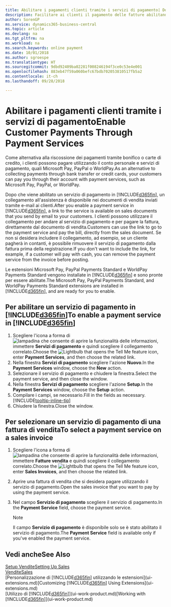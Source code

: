 ```yaml
---
title: Abilitare i pagamenti clienti tramite i servizi di pagamento| Documenti Microsoft
description: Facilitare ai clienti il pagamento delle fatture abilitando i servizi di pagamento.
author: SorenGP
ms.service: dynamics365-business-central
ms.topic: article
ms.devlang: na
ms.tgt_pltfrm: na
ms.workload: na
ms.search.keywords: online payment
ms.date: 10/01/2018
ms.author: sgroespe
ms.translationtype: HT
ms.sourcegitcommit: 9dbd92409ba02281f008246194f3ce0c53e4e001
ms.openlocfilehash: 883eb47f59a060befc67bdb702053810517fb5a2
ms.contentlocale: it-ch
ms.lasthandoff: 09/28/2018

---
```

# <a name="enable-customer-payments-through-payment-services"></a><span data-ttu-id="d5406-103">Abilitare i pagamenti clienti tramite i servizi di pagamento</span><span class="sxs-lookup"><span data-stu-id="d5406-103">Enable Customer Payments Through Payment Services</span></span>
<span data-ttu-id="d5406-104">Come alternativa alla riscossione dei pagamenti tramite bonifico o carte di credito, i clienti possono pagare utilizzando il conto personale e servizi di pagamento, quali Microsoft Pay, PayPal o WorldPay.</span><span class="sxs-lookup"><span data-stu-id="d5406-104">As an alternative to collecting payments through bank transfer or credit cards, your customers can pay you through their account with payment services, such as Microsoft Pay, PayPal, or WorldPay.</span></span>  

<span data-ttu-id="d5406-105">Dopo che viene abilitato un servizio di pagamento in [!INCLUDE[d365fin](includes/d365fin_md.md)], un collegamento all'assistenza è disponibile nei documenti di vendita inviati tramite e-mail ai clienti.</span><span class="sxs-lookup"><span data-stu-id="d5406-105">After you enable a payment service in [!INCLUDE[d365fin](includes/d365fin_md.md)], a link to the service is available on sales documents that you send by email to your customers.</span></span> <span data-ttu-id="d5406-106">I clienti possono utilizzare il collegamento per andare al servizio di pagamento e per pagare la fattura, direttamente dal documento di vendita.</span><span class="sxs-lookup"><span data-stu-id="d5406-106">Customers can use the link to go to the payment service and pay the bill, directly from the sales document.</span></span> <span data-ttu-id="d5406-107">Se non si desidera includere il collegamento, ad esempio, se un cliente pagherà in contanti, è possibile rimuovere il servizio di pagamento dalla fattura prima della registrazione.</span><span class="sxs-lookup"><span data-stu-id="d5406-107">If you don't want to include the link, for example, if a customer will pay with cash, you can remove the payment service from the invoice before posting.</span></span>  

<span data-ttu-id="d5406-108">Le estensioni Microsoft Pay, PayPal Payments Standard e WorldPay Payments Standard vengono installate in [!INCLUDE[d365fin](includes/d365fin_md.md)] e sono pronte per essere abilitate.</span><span class="sxs-lookup"><span data-stu-id="d5406-108">The Microsoft Pay, PayPal Payments Standard, and WorldPay Payments Standard extensions are installed in [!INCLUDE[d365fin](includes/d365fin_md.md)], and are ready for you to enable.</span></span>  

## <a name="to-enable-a-payment-service-in-included365finincludesd365finmdmd"></a><span data-ttu-id="d5406-109">Per abilitare un servizio di pagamento in [!INCLUDE[d365fin](includes/d365fin_md.md)]</span><span class="sxs-lookup"><span data-stu-id="d5406-109">To enable a payment service in [!INCLUDE[d365fin](includes/d365fin_md.md)]</span></span>
1. <span data-ttu-id="d5406-110">Scegliere l'icona a forma di ![lampadina che consente di aprire la funzionalità delle informazioni](media/ui-search/search_small.png "Informazioni sull'operazione che si desidera eseguire"), immettere **Servizi di pagamento** e quindi scegliere il collegamento correlato.</span><span class="sxs-lookup"><span data-stu-id="d5406-110">Choose the ![Lightbulb that opens the Tell Me feature](media/ui-search/search_small.png "Tell me what you want to do") icon, enter **Payment Services**, and then choose the related link.</span></span>  
2. <span data-ttu-id="d5406-111">Nella finestra **Servizi di pagamento** scegliere l'azione **Nuovo**.</span><span class="sxs-lookup"><span data-stu-id="d5406-111">In the **Payment Services** window, choose the **New** action.</span></span>  
3. <span data-ttu-id="d5406-112">Selezionare il servizio di pagamento e chiudere la finestra.</span><span class="sxs-lookup"><span data-stu-id="d5406-112">Select the payment service, and then close the window.</span></span>  
4. <span data-ttu-id="d5406-113">Nella finestra **Servizi di pagamento** scegliere l'azione **Setup**.</span><span class="sxs-lookup"><span data-stu-id="d5406-113">In the **Payment Services** window, choose the **Setup** action.</span></span>  
5. <span data-ttu-id="d5406-114">Compilare i campi, se necessario.</span><span class="sxs-lookup"><span data-stu-id="d5406-114">Fill in the fields as necessary.</span></span> [!INCLUDE[tooltip-inline-tip](includes/tooltip-inline-tip_md.md)]  
6. <span data-ttu-id="d5406-115">Chiudere la finestra.</span><span class="sxs-lookup"><span data-stu-id="d5406-115">Close the window.</span></span>  

## <a name="to-select-a-payment-service-on-a-sales-invoice"></a><span data-ttu-id="d5406-116">Per selezionare un servizio di pagamento di una fattura di vendita</span><span class="sxs-lookup"><span data-stu-id="d5406-116">To select a payment service on a sales invoice</span></span>
1. <span data-ttu-id="d5406-117">Scegliere l'icona a forma di ![lampadina che consente di aprire la funzionalità delle informazioni](media/ui-search/search_small.png "Informazioni sull'operazione che si desidera eseguire"), immettere **Fatture vendita** e quindi scegliere il collegamento correlato.</span><span class="sxs-lookup"><span data-stu-id="d5406-117">Choose the ![Lightbulb that opens the Tell Me feature](media/ui-search/search_small.png "Tell me what you want to do") icon, enter **Sales Invoices**, and then choose the related link.</span></span>  
2. <span data-ttu-id="d5406-118">Aprire una fattura di vendita che si desidera pagare utilizzando il servizio di pagamento.</span><span class="sxs-lookup"><span data-stu-id="d5406-118">Open the sales invoice that you want to pay by using the payment service.</span></span>  
3. <span data-ttu-id="d5406-119">Nel campo **Servizio di pagamento** scegliere il servizio di pagamento.</span><span class="sxs-lookup"><span data-stu-id="d5406-119">In the **Payment Service** field, choose the payment service.</span></span>  

    > [!NOTE]  
    > <span data-ttu-id="d5406-120">Il campo **Servizio di pagamento** è disponibile solo se è stato abilitato il servizio di pagamento.</span><span class="sxs-lookup"><span data-stu-id="d5406-120">The **Payment Service** field is available only if you've enabled the payment service.</span></span>  

## <a name="see-also"></a><span data-ttu-id="d5406-121">Vedi anche</span><span class="sxs-lookup"><span data-stu-id="d5406-121">See Also</span></span>  
[<span data-ttu-id="d5406-122">Setup Vendite</span><span class="sxs-lookup"><span data-stu-id="d5406-122">Setting Up Sales</span></span>](sales-setup-sales.md)  
[<span data-ttu-id="d5406-123">Vendite</span><span class="sxs-lookup"><span data-stu-id="d5406-123">Sales</span></span>](sales-manage-sales.md)  
<span data-ttu-id="d5406-124">[Personalizzazione di [!INCLUDE[d365fin](includes/d365fin_md.md)] utilizzando le estensioni](ui-extensions.md)</span><span class="sxs-lookup"><span data-stu-id="d5406-124">[Customizing [!INCLUDE[d365fin](includes/d365fin_md.md)] Using Extensions](ui-extensions.md)</span></span>  
<span data-ttu-id="d5406-125">[Utilizzo di [!INCLUDE[d365fin](includes/d365fin_md.md)]](ui-work-product.md)</span><span class="sxs-lookup"><span data-stu-id="d5406-125">[Working with [!INCLUDE[d365fin](includes/d365fin_md.md)]](ui-work-product.md)</span></span>  

